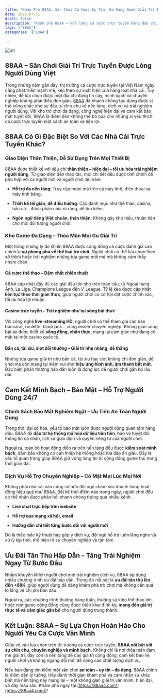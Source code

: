 ```yaml
---
title: "Khám Phá 88AA: Sân Chơi Cá Cược Uy Tín, Đa Dạng Game Giải Trí Hấp Dẫn"
date: 2025-07-31
draft: false
description: "Khám phá 88AA – nền tảng cá cược trực tuyến hàng đầu với kho game hấp dẫn, giao diện hiện đại, bảo mật cao, hỗ trợ 24/7, trải nghiệm minh bạch và uy tín."
tags: ["88AA"]
categories: ["88AA"]

---
```

![alt](https://88aa4.com/wp-content/uploads/2025/07/Banner-aa884.webp)

## 88AA – Sân Chơi Giải Trí Trực Tuyến Được Lòng Người Dùng Việt

Trong những năm gần đây, thị trường cá cược trực tuyến tại Việt Nam ngày càng phát triển mạnh mẽ, kéo theo sự xuất hiện của hàng loạt nhà cái. Tuy nhiên, để lựa chọn được một địa chỉ đáng tin cậy, minh bạch và chuyên nghiệp không phải điều đơn giản. [88AA](https://88aa4.com/) đã nhanh chóng tạo dựng được vị thế vững chắc nhờ sự đầu tư chỉn chu về nền tảng, dịch vụ và trải nghiệm người dùng. Với kho trò chơi đa dạng, công nghệ hiện đại và cam kết bảo mật tuyệt đối, 88AA là điểm đến không thể bỏ qua cho những ai yêu thích cá cược trực tuyến một cách an toàn và tiện lợi.

## 88AA Có Gì Đặc Biệt So Với Các Nhà Cái Trực Tuyến Khác?

### Giao Diện Thân Thiện, Dễ Sử Dụng Trên Mọi Thiết Bị


88AA được thiết kế với tiêu chí **thân thiện – hiện đại – tối ưu hóa trải nghiệm người dùng**. Từ giao diện đến thao tác, mọi chi tiết đều được tinh chỉnh để phù hợp với cả người mới và người chơi lâu năm:

*   **Hỗ trợ đa nền tảng**: Truy cập mượt mà trên cả máy tính, điện thoại và máy tính bảng.
    
*   **Thiết kế tối giản, dễ điều hướng**: Các danh mục như thể thao, casino, bắn cá… được phân chia rõ ràng, dễ tìm kiếm.
    
*   **Ngôn ngữ tiếng Việt chuẩn, thân thiện**: Không gây khó hiểu, thuận tiện cho mọi đối tượng người chơi.
    

### Kho Game Đa Dạng – Thỏa Mãn Mọi Gu Giải Trí

Một trong những lý do khiến 88AA được cộng đồng cá cược đánh giá cao chính là **sự phong phú về thể loại trò chơi**. Người chơi có thể lựa chọn theo sở thích hoặc trải nghiệm những tựa game mới mẻ mà không cảm thấy nhàm chán:

#### Cá cược thể thao – Đậm chất chiến thuật

88AA cập nhật đầy đủ các giải đấu lớn nhỏ trên toàn cầu, từ Ngoại hạng Anh, La Liga, Champions League đến V-League. Tỷ lệ kèo được cập nhật **liên tục theo thời gian thực**, giúp người chơi có cơ hội đặt cược chính xác, tối ưu hóa lợi nhuận.

#### Casino trực tuyến – Trải nghiệm như tại sòng bài thực


Với công nghệ **live-streaming HD**, người chơi có thể tham gia các bàn baccarat, roulette, blackjack… cùng dealer chuyên nghiệp. Không gian sòng bài ảo được thiết kế **sống động, chân thực**, mang lại cảm giác như đang có mặt tại một casino quốc tế.

#### Bắn cá, tài xỉu, slot đổi thưởng – Giải trí nhẹ nhàng, dễ thắng

Những tựa game giải trí như bắn cá, tài xỉu hay slot không chỉ đơn giản, dễ chơi mà còn mang lại niềm vui nhờ **hiệu ứng hình ảnh, âm thanh bắt mắt**. Đặc biệt, phần thưởng hấp dẫn luôn là động lực để người chơi gắn bó lâu dài.


## Cam Kết Minh Bạch – Bảo Mật – Hỗ Trợ Người Dùng 24/7

### Chính Sách Bảo Mật Nghiêm Ngặt – Ưu Tiên An Toàn Người Dùng

Trong thời đại số hóa, yếu tố bảo mật luôn được người dùng quan tâm hàng đầu. 88AA đã **đầu tư hệ thống mã hóa dữ liệu tiên tiến**, bảo vệ tuyệt đối thông tin cá nhân, lịch sử giao dịch và quyền riêng tư của người chơi.

Ngoài ra, toàn bộ hoạt động diễn ra trên nền tảng đều được **kiểm soát minh bạch**, đảm bảo không có can thiệp hệ thống hoặc lừa đảo ẩn giấu. Đây là yếu tố quan trọng giúp 88AA giữ vững lòng tin từ cộng đồng game thủ trong thời gian dài.

### Dịch Vụ Hỗ Trợ Chuyên Nghiệp – Có Mặt Mọi Lúc Mọi Nơi

Không phải nhà cái nào cũng sở hữu đội ngũ chăm sóc khách hàng hoạt động hiệu quả như 88AA. Bất kể thời điểm nào trong ngày, người chơi đều có thể nhận được phản hồi nhanh chóng thông qua nhiều kênh:

*   **Live chat trực tiếp trên website**
    
*   **Hỗ trợ qua mạng xã hội, email**
    
*   **Hướng dẫn chi tiết từng bước đối với người mới**
    

Dù là thắc mắc kỹ thuật hay góp ý dịch vụ, đội ngũ hỗ trợ luôn lắng nghe và xử lý kịp thời, thể hiện rõ sự chuyên nghiệp và tận tâm.

## Ưu Đãi Tân Thủ Hấp Dẫn – Tăng Trải Nghiệm Ngay Từ Bước Đầu

Nhằm khuyến khích người chơi mới trải nghiệm dịch vụ, 88AA áp dụng nhiều chương trình ưu đãi hấp dẫn. Trong đó nổi bật là **ưu đãi tân thủ lên đến +88K**, giúp người dùng dễ dàng khám phá trò chơi mà không cần quá lo lắng về chi phí ban đầu.

Ngoài ra, các chương trình thưởng hàng tuần, thưởng sự kiện thể thao lớn, hoặc minigame cộng đồng cũng được triển khai định kỳ, **mang đến giá trị thực tế và cảm giác gắn bó** cho người dùng trung thành.


## Kết Luận: 88AA – Sự Lựa Chọn Hoàn Hảo Cho Người Yêu Cá Cược Văn Minh


Giữa vô vàn lựa chọn trên thị trường cá cược trực tuyến, **88AA nổi bật với sự chỉn chu, chuyên nghiệp và minh bạch**. Không chỉ là nơi thỏa mãn đam mê giải trí, đây còn là nền tảng đề cao giá trị cộng đồng, cam kết bảo vệ người chơi và không ngừng đổi mới để nâng cao chất lượng dịch vụ.

Nếu bạn đang tìm kiếm một sân chơi **an toàn – uy tín – đa dạng**, 88AA chính là điểm đến lý tưởng. Hãy dành thời gian khám phá và cảm nhận sự khác biệt mà nền tảng này mang lại – một không gian giải trí văn minh, hiện đại, và đầy màu sắc. Khám phá ngay tại [https://88aa4.com/](https://88aa4.com/)!
